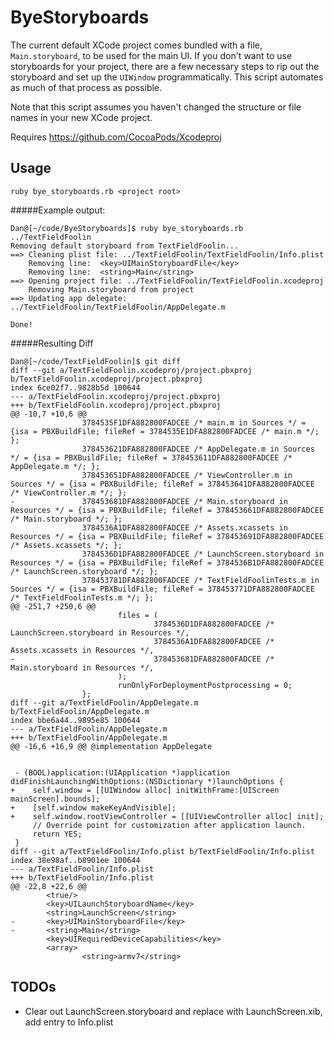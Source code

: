 # ByeStoryboards
The current default XCode project comes bundled with a file, `Main.storyboard`, to be used for the main UI. If you don't want to use storyboards for your project, there are a few necessary steps to rip out the storyboard and set up the `UIWindow` programmatically. This script automates as much of that process as possible.

Note that this script assumes you haven't changed the structure or file names in your new XCode project.

Requires https://github.com/CocoaPods/Xcodeproj

## Usage
`ruby bye_storyboards.rb <project root>`

#####Example output:
```
Dan@[~/code/ByeStoryboards]$ ruby bye_storyboards.rb ../TextFieldFoolin
Removing default storyboard from TextFieldFoolin...
==> Cleaning plist file: ../TextFieldFoolin/TextFieldFoolin/Info.plist
	Removing line: 	<key>UIMainStoryboardFile</key>
	Removing line: 	<string>Main</string>
==> Opening project file: ../TextFieldFoolin/TextFieldFoolin.xcodeproj
	Removing Main.storyboard from project
==> Updating app delegate: ../TextFieldFoolin/TextFieldFoolin/AppDelegate.m

Done!
```

#####Resulting Diff
```
Dan@[~/code/TextFieldFoolin]$ git diff
diff --git a/TextFieldFoolin.xcodeproj/project.pbxproj b/TextFieldFoolin.xcodeproj/project.pbxproj
index 6ce02f7..9828b5d 100644
--- a/TextFieldFoolin.xcodeproj/project.pbxproj
+++ b/TextFieldFoolin.xcodeproj/project.pbxproj
@@ -10,7 +10,6 @@
                3784535F1DFA882800FADCEE /* main.m in Sources */ = {isa = PBXBuildFile; fileRef = 3784535E1DFA882800FADCEE /* main.m */; };
                378453621DFA882800FADCEE /* AppDelegate.m in Sources */ = {isa = PBXBuildFile; fileRef = 378453611DFA882800FADCEE /* AppDelegate.m */; };
                378453651DFA882800FADCEE /* ViewController.m in Sources */ = {isa = PBXBuildFile; fileRef = 378453641DFA882800FADCEE /* ViewController.m */; };
-               378453681DFA882800FADCEE /* Main.storyboard in Resources */ = {isa = PBXBuildFile; fileRef = 378453661DFA882800FADCEE /* Main.storyboard */; };
                3784536A1DFA882800FADCEE /* Assets.xcassets in Resources */ = {isa = PBXBuildFile; fileRef = 378453691DFA882800FADCEE /* Assets.xcassets */; };
                3784536D1DFA882800FADCEE /* LaunchScreen.storyboard in Resources */ = {isa = PBXBuildFile; fileRef = 3784536B1DFA882800FADCEE /* LaunchScreen.storyboard */; };
                378453781DFA882800FADCEE /* TextFieldFoolinTests.m in Sources */ = {isa = PBXBuildFile; fileRef = 378453771DFA882800FADCEE /* TextFieldFoolinTests.m */; };
@@ -251,7 +250,6 @@
                        files = (
                                3784536D1DFA882800FADCEE /* LaunchScreen.storyboard in Resources */,
                                3784536A1DFA882800FADCEE /* Assets.xcassets in Resources */,
-                               378453681DFA882800FADCEE /* Main.storyboard in Resources */,
                        );
                        runOnlyForDeploymentPostprocessing = 0;
                };
diff --git a/TextFieldFoolin/AppDelegate.m b/TextFieldFoolin/AppDelegate.m
index bbe6a44..9895e85 100644
--- a/TextFieldFoolin/AppDelegate.m
+++ b/TextFieldFoolin/AppDelegate.m
@@ -16,6 +16,9 @@ @implementation AppDelegate


 - (BOOL)application:(UIApplication *)application didFinishLaunchingWithOptions:(NSDictionary *)launchOptions {
+    self.window = [[UIWindow alloc] initWithFrame:[UIScreen mainScreen].bounds];
+    [self.window makeKeyAndVisible];
+    self.window.rootViewController = [[UIViewController alloc] init];
     // Override point for customization after application launch.
     return YES;
 }
diff --git a/TextFieldFoolin/Info.plist b/TextFieldFoolin/Info.plist
index 38e98af..b8901ee 100644
--- a/TextFieldFoolin/Info.plist
+++ b/TextFieldFoolin/Info.plist
@@ -22,8 +22,6 @@
        <true/>
        <key>UILaunchStoryboardName</key>
        <string>LaunchScreen</string>
-       <key>UIMainStoryboardFile</key>
-       <string>Main</string>
        <key>UIRequiredDeviceCapabilities</key>
        <array>
                <string>armv7</string>
```

## TODOs
- Clear out LaunchScreen.storyboard and replace with LaunchScreen.xib, add entry to Info.plist
